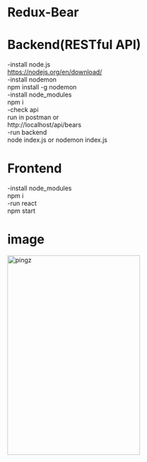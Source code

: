 # Redux-Bear
# Backend(RESTful API) </br>
-install node.js</br>
https://nodejs.org/en/download/ </br>
-install nodemon</br>
npm install -g nodemon</br>
-install node_modules</br>
npm i </br>
-check api</br>
 run in postman or </br>
http://localhost/api/bears</br>
-run backend</br>
node index.js or nodemon index.js

# Frontend </br>
-install node_modules</br>
npm i </br>
-run react</br>
npm start </br>
# image
<img src="https://scontent.fbkk14-1.fna.fbcdn.net/v/t1.15752-9/89658857_262075841456326_6609990926657912832_n.png?_nc_cat=100&amp;_nc_sid=b96e70&amp;_nc_ohc=R3OPmE2i2T4AX-0t_ND&amp;_nc_ht=scontent.fbkk14-1.fna&amp;oh=7cee364f4a3388fb01bb8fb9da44789b&amp;oe=5E95527B" alt="pingz" style="width: 300px; height:450px;">
